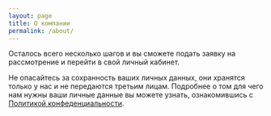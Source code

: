 ```yaml
---
layout: page
title: О компании
permalink: /about/
---
```

<p>Осталось всего несколько шагов и вы сможете подать заявку на рассмотрение и перейти в свой личный кабинет.</p>
<p>Не опасайтесь за сохранность ваших личных данных, они хранятся только у нас и не передаются третьим лицам. Подробнее о том для чего нам нужны ваши личные данные вы можете узнать, ознакомившись с <a href="#">Политикой конфеденциальности</a>.</p>